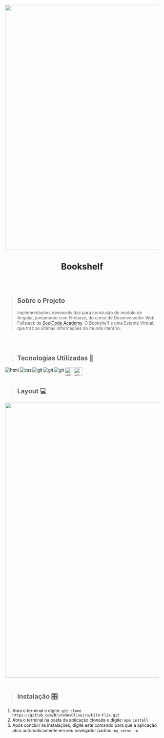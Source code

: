 
<p align="center">
<img  src="https://github.com/giselle-ferreira/bookshelf_v1/blob/main/src/assets/imagens/3.png" width="800"/>
</p>

<h1 align="center">Bookshelf</h1>

<br>
<br>

> ## Sobre o Projeto
> Implementações desenvolvidas para conclusão do módulo de Angular, juntamente com Firebase, do curso de Desenvolvedor Web Fullstack da [SoulCode Academy](https://soulcodeacademy.org/). O Bookshelf é uma Estante Virtual, que traz as últimas informações do mundo literário.

<br>
<br>

> ## Tecnologias Utilizadas 🧰

<p>
<img align="left" alt="html" src="https://img.shields.io/badge/HTML5-E34F26?style=for-the-badge&logo=html5&logoColor=white" />
<img align="left" align="left" alt="css" src="https://img.shields.io/badge/CSS3-1572B6?style=for-the-badge&logo=css3&logoColor=white" />
<img align="left" align="left" alt="git" src="https://img.shields.io/badge/Git-F05032?style=for-the-badge&logo=git&logoColor=white" />
<img align="left" align="left" alt="git" src="https://img.shields.io/badge/TypeScript-007ACC?style=for-the-badge&logo=typescript&logoColor=white" />
<img align="left" align="left" alt="git" src="https://img.shields.io/badge/Angular-DD0031?style=for-the-badge&logo=angular&logoColor=white" />
<img align="left" align="left" alt="git" src="https://img.shields.io/badge/-Firebase-orange" height="27"/>
<img align="left" align="left" alt="git" src="https://img.shields.io/badge/Sass-CC6699?style=for-the-badge&logo=sass&logoColor=white" height="27"/> 
  
</p>  

<br>
<br>

> ## Layout 💻

<img src="https://user-images.githubusercontent.com/85235164/165363630-87b63366-8f91-489f-8a0f-c301486c3b65.gif" width="900" />

<br>
<br>

> ## Instalação 🎛️
1) Abra o terminal e digite:
``git clone https://github.com/BrunodevOliveira/Film-Flix.git``
2) Abra o terminal na pasta da aplicação clonada e digite:
``npm install``
3) Após concluir as instalações, digite este comando para que a aplicação abra automaticamente em seu navegador padrão:
``ng serve -o``
